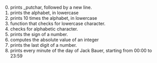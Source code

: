 0. prints _putchar, followed by a new line.
1. prints the alphabet, in lowercase
2. prints 10 times the alphabet, in lowercase
3. function that checks for lowercase character.
4. checks for alphabetic character.
5. prints the sign of a number.
6. computes the absolute value of an integer
7. prints the last digit of a number.
8. prints every minute of the day of Jack Bauer, starting from 00:00 to 23:59
